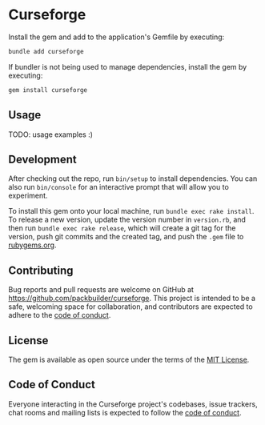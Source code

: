 # Curseforge

Install the gem and add to the application's Gemfile by executing:

```bash
bundle add curseforge
```

If bundler is not being used to manage dependencies, install the gem by executing:

```bash
gem install curseforge
```

## Usage

TODO: usage examples :)

## Development

After checking out the repo, run `bin/setup` to install dependencies. You can also run `bin/console` for an interactive prompt that will allow you to experiment.

To install this gem onto your local machine, run `bundle exec rake install`. To release a new version, update the version number in `version.rb`, and then run `bundle exec rake release`, which will create a git tag for the version, push git commits and the created tag, and push the `.gem` file to [rubygems.org](https://rubygems.org).

## Contributing

Bug reports and pull requests are welcome on GitHub at https://github.com/packbuilder/curseforge. This project is intended to be a safe, welcoming space for collaboration, and contributors are expected to adhere to the [code of conduct](https://github.com/packbuilder/curseforge/blob/master/CODE_OF_CONDUCT.md).

## License

The gem is available as open source under the terms of the [MIT License](https://opensource.org/licenses/MIT).

## Code of Conduct

Everyone interacting in the Curseforge project's codebases, issue trackers, chat rooms and mailing lists is expected to follow the [code of conduct](https://github.com/packbuilder/curseforge/blob/master/CODE_OF_CONDUCT.md).
